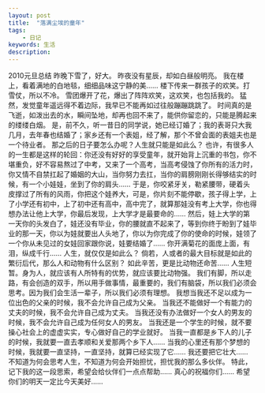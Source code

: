 ```yaml
---
layout: post
title:  "落满尘埃的童年"
tags:
    - 日记
keywords: 生活
description: 
---
```


2010元旦总结
昨晚下雪了，好大。
昨夜没有星辰，却如白昼般明亮。
我在楼上，看着满地的白地毯，细细品味这宁静的美……
楼下传来一群孩子的欢笑。打雪仗，所以不冷。
雪团爆开了花，爆出了阵阵欢笑，这欢笑，也包括我的。
猛然，发觉童年遥远得不着边际，我早已不能再如过往般蹦蹦跳跳了。
时间真的是飞逝，如泼出去的水，瞬间坠地，却再也回不来了，能供你留恋的，只能是腾起来的缕缕白烟。
是，前不久，听一昔日的同学说，她已经订婚了；我的表哥只大我几月，去年春也结婚了；家乡还有一个表姐，经了解，那个不曾会面的表姐夫也是一个待业者。
那之后的日子要怎么办呢？人生就只能是如此么？
也许，有很多人的一生都是这样的轮回：你还没有好好的享受童年，就开始背上沉重的书包，你不堪重负，好不容易熬过了中考，又来了一个高考，当高考侵蚀了你所有的活力时，你又情不自禁扛起了婚姻的大山，当你努力去扛，当你的肩膀刚刚长得够结实的时候，有一个小娃娃，坐到了你的肩头……
于是，你咬紧牙关，勒紧腰带，硬着头皮撑过了所有的风雨，你把这个娃养大，可是，你片刻不能停歇，孩子得上学，上了小学还有初中，上了初中还有高中，高中完了，就算那娃没有考上大学，你也得想办法让他上大学，你最后发现，上大学才是最要命的……
然后，娃上大学的第一天你的头发白了，娃还没有毕业，你的腰就直不起来了，等到你终于盼到了娃毕业的那一天，你以为娃就要出人头地了，你以为你完成了你的使命的时候，娃领了一个你从未见过的女娃回家跟你说，娃要结婚了……
你开满菊花的面庞上面，有泪，纵成千行……
人生，就仅仅是如此么？
倘若，人或者的最大目标就是如此的繁衍后代，那么人和动物有什么区别？
如此辛苦，更是比动物还命苦……
人生短暂。身为人，就应该有人所特有的优势，就应该要比动物强。
我们有脚，所以走路，有会创造的双手，所以用手做事情，最重要的，我们有脑袋，所以我们必须会思考。因为我们会生活一辈子，所以我们必须有理想。
我想当我还不足以成为一位出色的父亲的时候，我不会允许自己成为父亲。
当我还不能做好一个有能力的丈夫的时候，我不会允许自己成为丈夫。
当我还没有办法做好一个女人的男友的时候，我不会允许自己成为任何女人的男友。
当我还是一个学生的时候，就不要操心社会上的虚虚实实，专心做好自己的学业就好。
当我一直都是乡下人的儿子的时候，我就要一直去孝顺和关爱那两个乡下人……
当我的心里还有那个梦想的时候，我就要一直坚持，一直坚持，就算已经实现了它……
我还要把它壮大……
不知道为何会思考人生，不知道为何会开始担忧，担忧我的那么多伙伴。
特此，记下我的这一段思索，希望会给伙伴们一点点帮助……
真心的祝福你们……
希望你们的明天一定比今天美好……